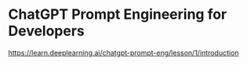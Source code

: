 # ChatGPT Prompt Engineering for Developers
https://learn.deeplearning.ai/chatgpt-prompt-eng/lesson/1/introduction


